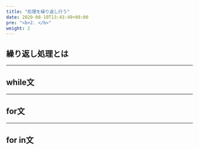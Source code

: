 ```yaml
---
title: "処理を繰り返し行う"
date: 2020-08-10T13:43:49+09:00
pre: "<b>2. </b>"
weight: 2
---
```


## 繰り返し処理とは

---
## while文

---
## for文

---
## for in文
